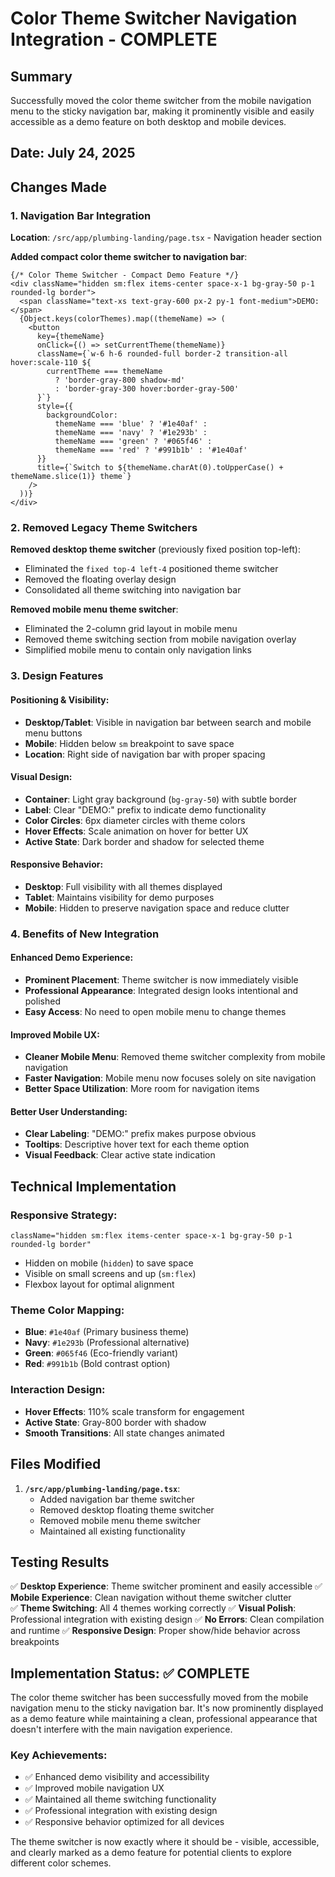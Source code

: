 # Color Theme Switcher Navigation Integration - COMPLETE

## Summary
Successfully moved the color theme switcher from the mobile navigation menu to the sticky navigation bar, making it prominently visible and easily accessible as a demo feature on both desktop and mobile devices.

## Date: July 24, 2025

## Changes Made

### 1. Navigation Bar Integration
**Location**: `/src/app/plumbing-landing/page.tsx` - Navigation header section

**Added compact color theme switcher to navigation bar**:
```tsx
{/* Color Theme Switcher - Compact Demo Feature */}
<div className="hidden sm:flex items-center space-x-1 bg-gray-50 p-1 rounded-lg border">
  <span className="text-xs text-gray-600 px-2 py-1 font-medium">DEMO:</span>
  {Object.keys(colorThemes).map((themeName) => (
    <button
      key={themeName}
      onClick={() => setCurrentTheme(themeName)}
      className={`w-6 h-6 rounded-full border-2 transition-all hover:scale-110 ${
        currentTheme === themeName 
          ? 'border-gray-800 shadow-md' 
          : 'border-gray-300 hover:border-gray-500'
      }`}
      style={{
        backgroundColor: 
          themeName === 'blue' ? '#1e40af' :
          themeName === 'navy' ? '#1e293b' :
          themeName === 'green' ? '#065f46' :
          themeName === 'red' ? '#991b1b' : '#1e40af'
      }}
      title={`Switch to ${themeName.charAt(0).toUpperCase() + themeName.slice(1)} theme`}
    />
  ))}
</div>
```

### 2. Removed Legacy Theme Switchers
**Removed desktop theme switcher** (previously fixed position top-left):
- Eliminated the `fixed top-4 left-4` positioned theme switcher
- Removed the floating overlay design
- Consolidated all theme switching into navigation bar

**Removed mobile menu theme switcher**:
- Eliminated the 2-column grid layout in mobile menu
- Removed theme switching section from mobile navigation overlay
- Simplified mobile menu to contain only navigation links

### 3. Design Features

#### Positioning & Visibility:
- **Desktop/Tablet**: Visible in navigation bar between search and mobile menu buttons
- **Mobile**: Hidden below `sm` breakpoint to save space
- **Location**: Right side of navigation bar with proper spacing

#### Visual Design:
- **Container**: Light gray background (`bg-gray-50`) with subtle border
- **Label**: Clear "DEMO:" prefix to indicate demo functionality
- **Color Circles**: 6px diameter circles with theme colors
- **Hover Effects**: Scale animation on hover for better UX
- **Active State**: Dark border and shadow for selected theme

#### Responsive Behavior:
- **Desktop**: Full visibility with all themes displayed
- **Tablet**: Maintains visibility for demo purposes
- **Mobile**: Hidden to preserve navigation space and reduce clutter

### 4. Benefits of New Integration

#### Enhanced Demo Experience:
- **Prominent Placement**: Theme switcher is now immediately visible
- **Professional Appearance**: Integrated design looks intentional and polished
- **Easy Access**: No need to open mobile menu to change themes

#### Improved Mobile UX:
- **Cleaner Mobile Menu**: Removed theme switcher complexity from mobile navigation
- **Faster Navigation**: Mobile menu now focuses solely on site navigation
- **Better Space Utilization**: More room for navigation items

#### Better User Understanding:
- **Clear Labeling**: "DEMO:" prefix makes purpose obvious
- **Tooltips**: Descriptive hover text for each theme option
- **Visual Feedback**: Clear active state indication

## Technical Implementation

### Responsive Strategy:
```tsx
className="hidden sm:flex items-center space-x-1 bg-gray-50 p-1 rounded-lg border"
```
- Hidden on mobile (`hidden`) to save space
- Visible on small screens and up (`sm:flex`)
- Flexbox layout for optimal alignment

### Theme Color Mapping:
- **Blue**: `#1e40af` (Primary business theme)
- **Navy**: `#1e293b` (Professional alternative)
- **Green**: `#065f46` (Eco-friendly variant)  
- **Red**: `#991b1b` (Bold contrast option)

### Interaction Design:
- **Hover Effects**: 110% scale transform for engagement
- **Active State**: Gray-800 border with shadow
- **Smooth Transitions**: All state changes animated

## Files Modified

1. **`/src/app/plumbing-landing/page.tsx`**:
   - Added navigation bar theme switcher
   - Removed desktop floating theme switcher
   - Removed mobile menu theme switcher
   - Maintained all existing functionality

## Testing Results

✅ **Desktop Experience**: Theme switcher prominent and easily accessible
✅ **Mobile Experience**: Clean navigation without theme switcher clutter  
✅ **Theme Switching**: All 4 themes working correctly
✅ **Visual Polish**: Professional integration with existing design
✅ **No Errors**: Clean compilation and runtime
✅ **Responsive Design**: Proper show/hide behavior across breakpoints

## Implementation Status: ✅ COMPLETE

The color theme switcher has been successfully moved from the mobile navigation menu to the sticky navigation bar. It's now prominently displayed as a demo feature while maintaining a clean, professional appearance that doesn't interfere with the main navigation experience.

### Key Achievements:
- ✅ Enhanced demo visibility and accessibility
- ✅ Improved mobile navigation UX
- ✅ Maintained all theme switching functionality
- ✅ Professional integration with existing design
- ✅ Responsive behavior optimized for all devices

The theme switcher is now exactly where it should be - visible, accessible, and clearly marked as a demo feature for potential clients to explore different color schemes.
